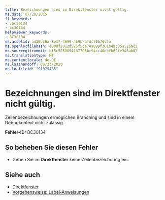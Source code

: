 ```yaml
---
title: Bezeichnungen sind im Direktfenster nicht gültig.
ms.date: 07/20/2015
f1_keywords:
- vbc30134
- bc30134
helpviewer_keywords:
- BC30134
ms.assetid: ad36b56a-8e17-4699-a69b-afdc70b7dc5a
ms.openlocfilehash: e00df2012d526f5ce74a899f301b4ac35a516ac2
ms.sourcegitcommit: bf5c5850654187705bc94cc40ebfb62fe346ab02
ms.translationtype: MT
ms.contentlocale: de-DE
ms.lasthandoff: 09/23/2020
ms.locfileid: "91075485"
---
```

# <a name="labels-are-not-valid-in-the-immediate-window"></a>Bezeichnungen sind im Direktfenster nicht gültig.

Zeilenbezeichnungen ermöglichen Branching und sind in einem Debugkontext nicht zulässig.  
  
 **Fehler-ID:** BC30134  
  
## <a name="to-correct-this-error"></a>So beheben Sie diesen Fehler  
  
- Geben Sie im **Direktfenster** keine Zeilenbezeichnung ein.  
  
## <a name="see-also"></a>Siehe auch

- [Direktfenster](/visualstudio/ide/reference/immediate-window)
- [Vorgehensweise: Label-Anweisungen](../programming-guide/program-structure/how-to-label-statements.md)
